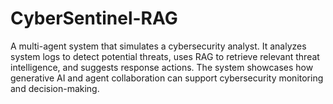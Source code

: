 # CyberSentinel-RAG
 A multi-agent system that simulates a cybersecurity analyst. It analyzes system logs to detect potential threats, uses RAG to retrieve relevant threat intelligence, and suggests response actions. The system showcases how generative AI and agent collaboration can support cybersecurity monitoring and decision-making.
